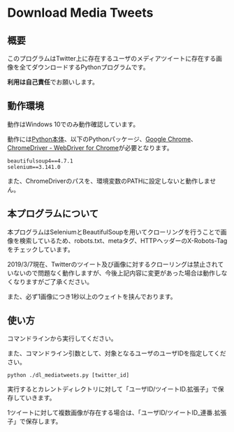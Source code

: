 # Download Media Tweets
## 概要
このプログラムはTwitter上に存在するユーザのメディアツイートに存在する画像を全てダウンロードするPythonプログラムです。

**利用は自己責任**でお願いします。

## 動作環境
動作はWindows 10でのみ動作確認しています。

動作には[Python本体](https://www.python.jp/)、以下のPythonパッケージ、[Google Chrome](https://www.google.com/intl/ja_ALL/chrome/)、[ChromeDriver - WebDriver for Chrome](https://sites.google.com/a/chromium.org/chromedriver/home)が必要となります。
```
beautifulsoup4==4.7.1
selenium==3.141.0
```

また、ChromeDriverのパスを、環境変数のPATHに設定しないと動作しません。

## 本プログラムについて
本プログラムはSeleniumとBeautifulSoupを用いてクローリングを行うことで画像を検索しているため、robots.txt、metaタグ、HTTPヘッダーのX-Robots-Tagをチェックしています。

2019/3/7現在、Twitterのツイート及び画像に対するクローリングは禁止されていないので問題なく動作しますが、今後上記内容に変更があった場合は動作しなくなりますがご了承ください。

また、必ず1画像につき1秒以上のウェイトを挟んでおります。

## 使い方
コマンドラインから実行してください。

また、コマンドライン引数として、対象となるユーザのユーザIDを指定してください。

```code
python ./dl_mediatweets.py [twitter_id]
```

実行するとカレントディレクトリに対して「ユーザID/ツイートID.拡張子」で保存していきます。

1ツイートに対して複数画像が存在する場合は、「ユーザID/ツイートID_連番.拡張子」で保存します。